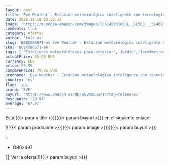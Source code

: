 ```yaml
---
layout: post
title: 'Eve Weather - Estación meteorológica inteligente con tecnología Apple HomeKit para registrar temperatura  humedad y presión atmosférica  tendencias climatológicas  IPX4  Bluetooth  Thread'
date: 2022-11-19 02:56:35
image: 'https://m.media-amazon.com/images/I/314S0h1q0JL._SL500_._SL400_.jpg'
comments: true
category: ofertas
author: 'tole.es'
slug: 'B08XXBRG71-es Eve Weather - Estación meteorológica inteligente con...'
sku: 'B08XXBRG71-es'
tags: [ 'Estaciones meteorológicas para exterior','Jardín','Termómetros e instrumentos meteorológicos','apple','eve','🇪🇸', ]
actualPrice: 55.99 EUR
currency: EUR
price: 55.99
comparePrice: 79.95 EUR
prodname: 'Eve Weather - Estación meteorológica inteligente con tecnología Apple HomeKit para registrar temperatura  humedad y presión atmosférica  tendencias climatológicas  IPX4  Bluetooth  Thread'
country: 'es'
flag: '🇪🇸'
brand: 'EVE'
buyurl: 'https://www.amazon.es/dp/B08XXBRG71/?tag=tolees-21'
descuento: '29.97'
average: '67.97'
---
```


Está [{{< param title >}}]({{< param buyurl >}}) en el siguiente enlace!

[![{{< param prodname >}}]({{< param image >}})]({{< param buyurl >}})

ℹ️:

- OB02497

[🛒 Ver la oferta!!]({{< param buyurl >}})
